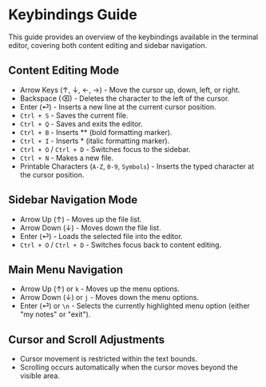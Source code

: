 # Keybindings Guide
This guide provides an overview of the keybindings available in the terminal editor, covering both content editing and sidebar navigation.

## Content Editing Mode
- Arrow Keys (↑, ↓, ←, →) - Move the cursor up, down, left, or right.
- Backspace (⌫) - Deletes the character to the left of the cursor.
- Enter (⏎) - Inserts a new line at the current cursor position.
- `Ctrl + S` - Saves the current file.
- `Ctrl + Q` - Saves and exits the editor.
- `Ctrl + B` - Inserts ** (bold formatting marker).
- `Ctrl + I` - Inserts * (italic formatting marker).
- `Ctrl + O` / `Ctrl + D` - Switches focus to the sidebar.
- `Ctrl + N` - Makes a new file.
- Printable Characters (`A-Z`, `0-9`, `Symbols`) - Inserts the typed character at the cursor position.

## Sidebar Navigation Mode
- Arrow Up (↑) - Moves up the file list.
- Arrow Down (↓) - Moves down the file list.
- Enter (⏎) - Loads the selected file into the editor.
- `Ctrl + O` / `Ctrl + D` - Switches focus back to content editing.

## Main Menu Navigation
- Arrow Up (↑) or `k` - Moves up the menu options.
- Arrow Down (↓) or `j` - Moves down the menu options.
- Enter (⏎) or `\n` - Selects the currently highlighted menu option (either "my notes" or "exit").

## Cursor and Scroll Adjustments
- Cursor movement is restricted within the text bounds.
- Scrolling occurs automatically when the cursor moves beyond the visible area.
